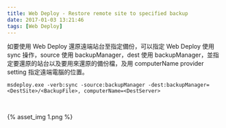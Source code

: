 ```yaml
---
title: Web Deploy - Restore remote site to specified backup
date: 2017-01-03 13:21:46
tags: [Web Deploy]
---
```


如要使用 Web Deploy 還原遠端站台至指定備份，可以指定 Web Deploy 使用 sync 操作，source 使用 backupManager，dest 使用 backupManager，並指定要還原的站台以及要用來還原的備份檔，及用 computerName provider setting 指定遠端電腦的位置。  

<!-- More -->

    msdeploy.exe -verb:sync -source:backupManager -dest:backupManager=<DestSite>/<BackupFile>, computerName=<DestServer>

<br/>


{% asset_img 1.png %}

<br/>